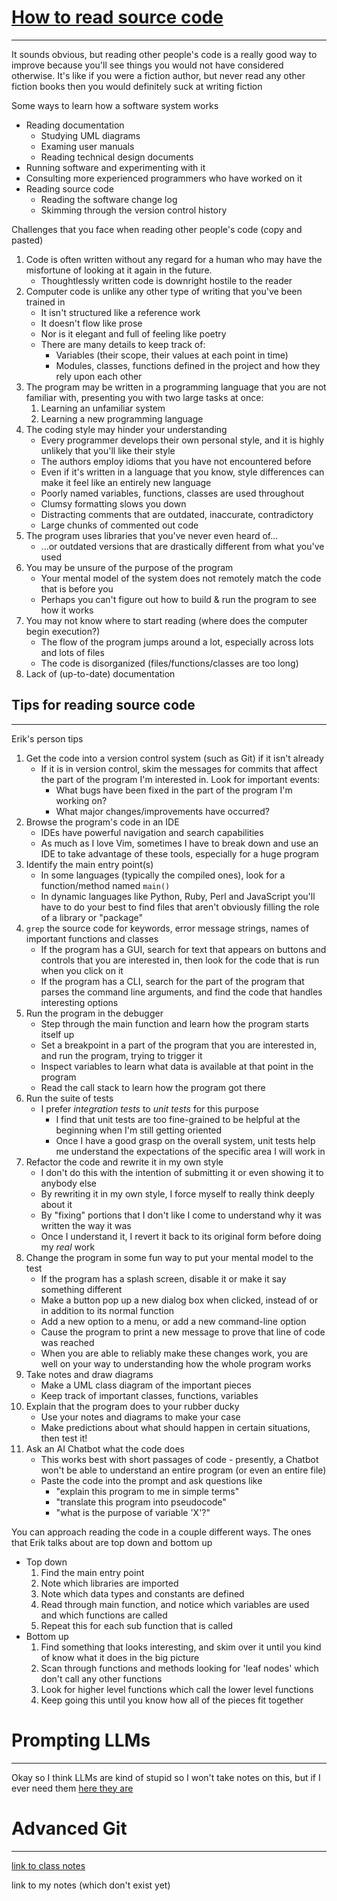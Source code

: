 # [How to read source code](https://gitlab.cs.usu.edu/duckiecorp/sp25-cs1440-lecturenotes/-/blob/master/How_to_Read_Source_Code.md)
---
It sounds obvious, but reading other people's code is a really good way to improve because you'll see things you would not have considered otherwise. It's like if you were a fiction author, but never read any other fiction books then you would definitely suck at writing fiction

Some ways to learn how a software system works
- Reading documentation
	- Studying UML diagrams
	- Examing user manuals
	- Reading technical design documents
- Running software and experimenting with it
- Consulting more experienced programmers who have worked on it
- Reading source code
	- Reading the software change log
	- Skimming through the version control history

Challenges that you face when reading other people's code (copy and pasted)
1. Code is often written without any regard for a human who may have the misfortune of looking at it again in the future.
    - Thoughtlessly written code is downright hostile to the reader
2. Computer code is unlike any other type of writing that you've been trained in
    - It isn't structured like a reference work
    - It doesn't flow like prose
    - Nor is it elegant and full of feeling like poetry
    - There are many details to keep track of:
        - Variables (their scope, their values at each point in time)
        - Modules, classes, functions defined in the project and how they rely upon each other
3. The program may be written in a programming language that you are not familiar with, presenting you with two large tasks at once:
    1. Learning an unfamiliar system
    2. Learning a new programming language
4. The coding style may hinder your understanding
    - Every programmer develops their own personal style, and it is highly unlikely that you'll like their style
    - The authors employ idioms that you have not encountered before
    - Even if it's written in a language that you know, style differences can make it feel like an entirely new language
    - Poorly named variables, functions, classes are used throughout
    - Clumsy formatting slows you down
    - Distracting comments that are outdated, inaccurate, contradictory
    - Large chunks of commented out code
5. The program uses libraries that you've never even heard of...
    - ...or outdated versions that are drastically different from what you've used
6. You may be unsure of the purpose of the program
    - Your mental model of the system does not remotely match the code that is before you
    - Perhaps you can't figure out how to build & run the program to see how it works
7. You may not know where to start reading (where does the computer begin execution?)
    - The flow of the program jumps around a lot, especially across lots and lots of files
    - The code is disorganized (files/functions/classes are too long)
8. Lack of (up-to-date) documentation

## Tips for reading source code
---
Erik's person tips
1. Get the code into a version control system (such as Git) if it isn't already
    - If it is in version control, skim the messages for commits that affect the part of the program I'm interested in. Look for important events:
        - What bugs have been fixed in the part of the program I'm working on?
        - What major changes/improvements have occurred?
2. Browse the program's code in an IDE
    - IDEs have powerful navigation and search capabilities
    - As much as I love Vim, sometimes I have to break down and use an IDE to take advantage of these tools, especially for a huge program
3. Identify the main entry point(s)
    - In some languages (typically the compiled ones), look for a function/method named `main()`
    - In dynamic languages like Python, Ruby, Perl and JavaScript you'll have to do your best to find files that aren't obviously filling the role of a library or "package"
4. `grep` the source code for keywords, error message strings, names of important functions and classes
    - If the program has a GUI, search for text that appears on buttons and controls that you are interested in, then look for the code that is run when you click on it
    - If the program has a CLI, search for the part of the program that parses the command line arguments, and find the code that handles interesting options
5. Run the program in the debugger
    - Step through the main function and learn how the program starts itself up
    - Set a breakpoint in a part of the program that you are interested in, and run the program, trying to trigger it
    - Inspect variables to learn what data is available at that point in the program
    - Read the call stack to learn how the program got there
6. Run the suite of tests
    - I prefer _integration tests_ to _unit tests_ for this purpose
        - I find that unit tests are too fine-grained to be helpful at the beginning when I'm still getting oriented
        - Once I have a good grasp on the overall system, unit tests help me understand the expectations of the specific area I will work in
7. Refactor the code and rewrite it in my own style
    - I don't do this with the intention of submitting it or even showing it to anybody else
    - By rewriting it in my own style, I force myself to really think deeply about it
    - By "fixing" portions that I don't like I come to understand why it was written the way it was
    - Once I understand it, I revert it back to its original form before doing my _real_ work
8. Change the program in some fun way to put your mental model to the test
    - If the program has a splash screen, disable it or make it say something different
    - Make a button pop up a new dialog box when clicked, instead of or in addition to its normal function
    - Add a new option to a menu, or add a new command-line option
    - Cause the program to print a new message to prove that line of code was reached
    - When you are able to reliably make these changes work, you are well on your way to understanding how the whole program works
9. Take notes and draw diagrams
    - Make a UML class diagram of the important pieces
    - Keep track of important classes, functions, variables
10. Explain that the program does to your rubber ducky
    - Use your notes and diagrams to make your case
    - Make predictions about what should happen in certain situations, then test it!
11. Ask an AI Chatbot what the code does
    - This works best with short passages of code - presently, a Chatbot won't be able to understand an entire program (or even an entire file)
    - Paste the code into the prompt and ask questions like
        - "explain this program to me in simple terms"
        - "translate this program into pseudocode"
        - "what is the purpose of variable 'X'?"

You can approach reading the code in a couple different ways. The ones that Erik talks about are top down and bottom up
- Top down
	1. Find the main entry point
	2. Note which libraries are imported
	3. Note which data types and constants are defined
	4. Read through main function, and notice which variables are used and which functions are called
	5. Repeat this for each sub function that is called
- Bottom up
	1. Find something that looks interesting, and skim over it until you kind of know what it does in the big picture
	2. Scan through functions and methods looking for 'leaf nodes' which don't call any other functions
	3. Look for higher level functions which call the lower level functions
	4. Keep going this until you know how all of the pieces fit together

# Prompting LLMs
---
Okay so I think LLMs are kind of stupid so I won't take notes on this, but if I ever need them [here they are](https://gitlab.cs.usu.edu/duckiecorp/sp25-cs1440-lecturenotes/-/tree/master/Module4/Lec26-Mon_Mar_17?ref_type=heads)

# Advanced Git
---
[link to class notes](https://gitlab.cs.usu.edu/duckiecorp/sp25-cs1440-lecturenotes/-/blob/master/Using_Git/Advanced_Git.md#experimentation-with-branches)

link to my notes (which don't exist yet)